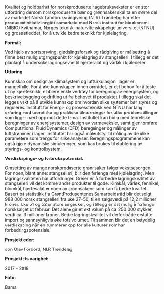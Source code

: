 Kvalitet og holdbarhet for norskproduserte hagebruksvekster er en stor utfordring dersom norskproduserte bær og grønnsaker skal ta en større del av markedet.Norsk Landbruksrådgivning (NLR) Trøndelag har etter produsentinitiativ inngått samarbeid med Norsk institutt for bioøkonomi (NIBIO) Kvithamar, Norges teknisk-naturvitenskapelige universitet (NTNU) og grossistleddet, for å utvikle bedre teknikk for kjølelagring.

**Formål:**

 Ved hjelp av sortsprøving, gjødslingsforsøk og rådgiving er målsetting å finne best mulig utgangspunkt for kjølelagring av stangselleri. I tillegg er det planlagt å undersøke lagringsevne til hjertesalat og vårløk i kjøleceller.

**Utføring:** 

Kunnskap om design av klimasystem og luftsirkulasjon i lager er mangelfulle. For å øke kunnskapen innen området, er det behov for å teste ut ny kjøleteknikk, etablere enkle verktøy for beregning av energisystem, og beskrive bygging og drifting ut fra behovet til produktet. I tillegg skal det legges vekt på å utvikle kunnskap om hvordan slike systemer bør styres og reguleres. Institutt for Energi- og prosessteknikk ved NTNU har lang erfaring med teoretiske og praktiske tilnærminger for ulike problemstillinger som ligger nært opp mot dette tema. Instituttet kan bidra med teoretiske beregninger av energisystemer, design av varmeveksler, samt gjennomføre Computational Fluid Dynamics (CFD) beregninger og målinger av luftstrømmer i lager. Instituttet har også måleutstyr til måling av de ulike parametere som trengs for slike analyser. Beregningsprogrammene kan også gjøre dynamiske simuleringer, som kan brukes til etablering av styrings- og kontrollsystem.

**Verdiskapings- og forbrukspotensial:** 

Omsetting av mange norskproduserte grønnsaker følger vekstsesongen. For noen, blant annet stangselleri, blir den forlenga med kjølelagring. Men lagringskvaliteten har utfordringer. Greier en å forbedre lagringskvalitet av stangselleri vil det komme andre produkter til gode. Kinakål, vårløk, fennikel, blomkål, hjertesalat er noen av grønnsakene som kan få bedre kvalitet. Basert på statistikk fra GrøntProdusentenes Samarbeidsråd blir det solgt 988 000 norsk stangselleri fra uke 27–50, til en salgsverdi på 12,2 millioner kroner. Uke 51 og 52 er store salgsuker, og i tillegg er det mulig å forlenge norsksalget ut februar. Det alene gir et økt volum på ca. 250 000 stykker, verdi ca. 3 millioner kroner. Bedre lagringskvalitet vil derfor både erstatte import og sannsynligvis øke totalvolumet. Til sammen blir det en betydelig verdiskaping når en summerer opp for alle kulturer som har forbedringspotensiale.

**Prosjektleder:** 

Jon Olav Forbord, NLR Trøndelag

**Prosjektets varighet:** 

2017 - 2018

**Foto:** 

Bama
